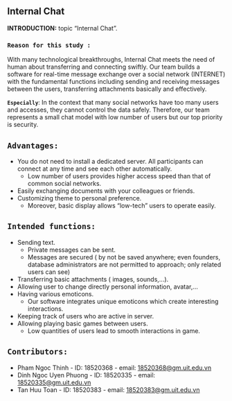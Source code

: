 ## Internal Chat<br>

**INTRODUCTION:**  topic “Internal Chat”.<br>

### `Reason for this study :`
With many technological breakthroughs, Internal Chat meets the need of human about transferring and connecting swiftly. Our team builds a software for real-time message exchange over a social network (INTERNET) with the fundamental functions including sending and receiving messages between the users, transferring attachments basically and effectively.<br>

**`Especially`**:  In the context that many social networks have too many users and accesses, they cannot control the data safely. Therefore, our team represents a small chat model with low number of users but our top priority is security.

## `Advantages:`
 * You do not need to install a dedicated server. All participants can connect at any time and see each other automatically.
     + Low number of users provides higher access speed than that of common social networks.
 * Easily exchanging documents with your colleagues or friends.
 * Customizing theme to personal preference.
     + Moreover, basic display allows “low-tech” users to operate easily.
 
 ## `Intended functions:`
  * Sending text.
     + Private messages can be sent.
     + Messages are secured ( by not be saved anywhere; even founders, database administrators are not permitted to approach; only related users can see)
  * Transferring basic attachments ( images, sounds,...).
  * Allowing user to change directly personal information, avatar,... 
  * Having various emoticons.
     + Our software integrates unique emoticons which create interesting interactions.
  * Keeping track of users who are active in server.
  * Allowing playing basic games between users.
     + Low quantities of users lead to smooth interactions in game.
  
  ## `Contributors:`
   * Pham Ngoc Thinh - ID: 18520368 - email: 18520368@gm.uit.edu.vn
   * Dinh Ngoc Uyen Phuong - ID: 18520335 - email: 18520335@gm.uit.edu.vn
   * Tan Huu Toan - ID: 18520383 - email: 18520383@gm.uit.edu.vn
